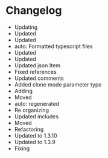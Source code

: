 # Changelog 
- Updating
- Updated
- Updated
- auto: Formatted typescript files
- Updated
- Updated
- Updated json Item
- Fixed references
- Updated comments
- Added clone mode parameter type
- Adding
- Moved
- auto: regenerated
- Re organizing
- Updated includes
- Moved
- Refactoring
- Updated to 1.3.10
- Updated to 1.3.9
- Fixing